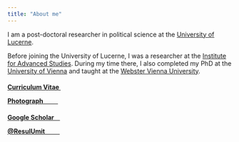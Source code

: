 ```yaml
---
title: "About me"
---
```


I am a post-doctoral researcher in political science at the [University of Lucerne](https://www.unilu.ch).

Before joining the University of Lucerne, I was a researcher at the <a href="https://www.ihs.ac.at" target="_blank">Institute for Advanced Studies</a>. During my time there, I also completed my PhD at the <a href="https://www.univie.ac.at/en/" target="_blank">University of Vienna</a> and taught at the <a href="http://webster.ac.at" target="_blank">Webster Vienna University</a>. 



<h4><a href="https://resulumit.com/files/cv_resulumit.pdf" class="badge badge-large">Curriculum Vitae&nbsp; <i class="fa fa-file-pdf-o"></i></a>

<a href="https://resulumit.com/images/resul_umit.jpg" class="badge badge-large">Photograph&nbsp;&nbsp;&nbsp;&nbsp;&nbsp;&nbsp;&nbsp;&nbsp;&nbsp;&nbsp;<i class="fa fa-camera"></i></a></h4>

<h4><a href="https://scholar.google.com/citations?user=J5Ck-vkAAAAJ&hl=en" class="badge badge-large">Google Scholar&nbsp;&nbsp;&nbsp;&nbsp;<i class="ai ai-google-scholar"></i></a>

<a href="https://twitter.com/ResulUmit" class="badge badge-large">@ResulUmit &nbsp;&nbsp;&nbsp;&nbsp;&nbsp;&nbsp;&nbsp;&nbsp;&nbsp;<i class="fa fa-twitter"></i></a></h4>




